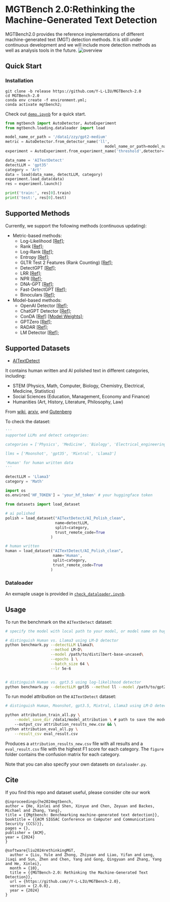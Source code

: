 # MGTBench 2.0:Rethinking the Machine-Generated Text Detection

MGTBench2.0 provides the reference implementations of different machine-generated text (MGT) detection methods.
It is still under continuous development and we will include more detection methods as well as analysis tools in the future.
![overview](https://github.com/user-attachments/assets/d8a0d4f7-79ad-4425-a3ee-65b0132e591b)


## Quick Start

### Installation
```
git clone -b release https://github.com/Y-L-LIU/MGTBench-2.0
cd MGTBench-2.0
conda env create -f environment.yml;
conda activate mgtbench2;
```


Check out [`demo.ipynb`](demo.ipynb) for a quick start.
```python
from mgtbench import AutoDetector, AutoExperiment
from mgtbench.loading.dataloader import load

model_name_or_path = '/data1/zzy/gpt2-medium'
metric = AutoDetector.from_detector_name('ll', 
                                            model_name_or_path=model_name_or_path)
experiment = AutoExperiment.from_experiment_name('threshold',detector=[metric])

data_name = 'AITextDetect'
detectLLM = 'gpt35'
category = 'Art'
data = load(data_name, detectLLM, category)
experiment.load_data(data)
res = experiment.launch()

print('train:', res[0].train)
print('test:', res[0].test)
```


## Supported Methods
Currently, we support the following methods (continuous updating):
- Metric-based methods:
    - Log-Likelihood [[Ref]](https://arxiv.org/abs/1908.09203);
    - Rank [[Ref]](https://arxiv.org/abs/1906.04043);
    - Log-Rank [[Ref]](https://arxiv.org/abs/2301.11305);
    - Entropy [[Ref]](https://arxiv.org/abs/1906.04043);
    - GLTR Test 2 Features (Rank Counting) [[Ref]](https://arxiv.org/abs/1906.04043);
    - DetectGPT [[Ref]](https://arxiv.org/abs/2301.11305);
    - LRR [[Ref]](https://arxiv.org/abs/2306.05540);
    - NPR [[Ref]](https://arxiv.org/abs/2306.05540);
    - DNA-GPT [[Ref]](https://arxiv.org/abs/2305.17359);
    - Fast-DetectGPT [[Ref]](https://arxiv.org/abs/2310.05130);
    - Binoculars [[Ref]](https://arxiv.org/abs/2401.12070);
- Model-based methods:
    - OpenAI Detector [[Ref]](https://arxiv.org/abs/1908.09203);
    - ChatGPT Detector [[Ref]](https://arxiv.org/abs/2301.07597);
    - ConDA [[Ref]](https://arxiv.org/abs/2309.03992) [[Model Weights]](https://www.dropbox.com/s/sgwiucl1x7p7xsx/fair_wmt19_chatgpt_syn_rep_loss1.pt?dl=0);
    - GPTZero [[Ref]](https://gptzero.me/);
    - RADAR [[Ref]](https://arxiv.org/abs/2307.03838);
    - LM Detector [[Ref]](https://arxiv.org/abs/1911.00650);

## Supported Datasets

- [AITextDetect](https://huggingface.co/datasets/AITextDetect/AI_Polish_clean)

It contains human written and AI polished text in different categories, including:
- STEM (Physics, Math, Computer, Biology, Chemistry, Electrical, Medicine, Statistics)
- Social Sciences (Education, Management, Economy and Finance)
- Humanities (Art, History, Literature, Philosophy, Law)

From [wiki](https://en.wikipedia.org/wiki/Main_Page), [arxiv](https://arxiv.org/), and [Gutenberg](https://www.gutenberg.org/)



To check the dataset:
```python
'''
supported LLMs and detect categories:

categories = ['Physics', 'Medicine', 'Biology', 'Electrical_engineering', 'Computer_science', 'Literature', 'History', 'Education', 'Art', 'Law', 'Management', 'Philosophy', 'Economy', 'Math', 'Statistics', 'Chemistry']

llms = ['Moonshot', 'gpt35', 'Mixtral', 'Llama3']

'Human' for human written data
'''

detectLLM = 'Llama3'
category = 'Math'

import os
os.environ['HF_TOKEN'] = 'your_hf_token' # your huggingface token

from datasets import load_dataset

# ai polished
polish = load_dataset("AITextDetect/AI_Polish_clean",
                      name=detectLLM,
                      split=category,
                      trust_remote_code=True
                    )

# human written
human = load_dataset("AITextDetect/AI_Polish_clean",
                     name='Human',
                     split=category,
                     trust_remote_code=True
                    )
```

### Dataloader

An exmaple usage is provided in [`check_dataloader.ipynb`](notebook/check_dataloader.ipynb).

## Usage


To run the benchmark on the `AITextDetect` dataset: 

```bash
# specify the model with local path to your model, or model name on huggingface

# distinguish Human vs. Llama3 using LM-D detector
python benchmark.py --detectLLM Llama3\
                    --method LM-D\
                    --model /path/to/distilbert-base-uncased\
                    --epochs 1 \
                    --batch_size 64 \
                    --lr 5e-6  


# distinguish Human vs. gpt3.5 using log-likelihood detector
python benchmark.py --detectLLM gpt35 --method ll --model /path/to/gpt2-medium
```

To run model attribution on the `AITextDetect` dataset:
```bash
# distinguish Human, Moonshot, gpt3.5, Mixtral, Llama3 using LM-D detector

python attribution_train_all.py \
    --model_save_dir /data1/model_attribution \ # path to save the models
    --output_csv attribution_results_new.csv && \ 
python attribution_eval_all.py \
    --result_csv eval_result.csv 
```

Produces a `attribution_results_new.csv` file with all results and a `eval_result.csv` file with the highest F1 score for each category. The `figure` folder contains the confusion matrix for each category.

Note that you can also specify your own datasets on ``dataloader.py``.

## Cite
If you find this repo and dataset useful, please consider cite our work
```
@inproceedings{he2024mgtbench,
author = {He, Xinlei and Shen, Xinyue and Chen, Zeyuan and Backes, Michael and Zhang, Yang},
title = {{Mgtbench: Benchmarking machine-generated text detection}},
booktitle = {{ACM SIGSAC Conference on Computer and Communications Security (CCS)}},
pages = {},
publisher = {ACM},
year = {2024}
}

@software{liu2024rethinkingMGT,
  author = {Liu, Yule and Zhong, Zhiyuan and Liao, Yifan and Leng, Jiaqi and Sun, Zhen and Chen, Yang and Gong, Qingyuan and Zhang, Yang and He, Xinlei},
  month = {10},
  title = {{MGTBench-2.0: Rethinking the Machine-Generated Text Detection}},
  url = {https://github.com//Y-L-LIU/MGTBench-2.0},
  version = {2.0.0},
  year = {2024}
}
```
